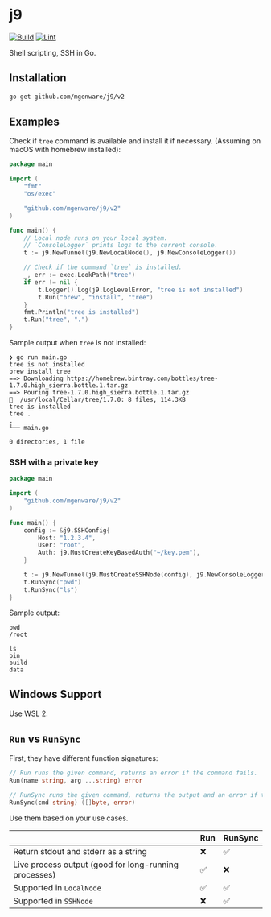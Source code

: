 # j9

[![Build](https://github.com/mgenware/j9/actions/workflows/build.yml/badge.svg)](https://github.com/mgenware/j9/actions/workflows/build.yml)
[![Lint](https://github.com/mgenware/j9/actions/workflows/lint.yml/badge.svg)](https://github.com/mgenware/j9/actions/workflows/lint.yml)

Shell scripting, SSH in Go.

## Installation

```sh
go get github.com/mgenware/j9/v2
```

## Examples

Check if `tree` command is available and install it if necessary. (Assuming on macOS with homebrew installed):

```go
package main

import (
	"fmt"
	"os/exec"

	"github.com/mgenware/j9/v2"
)

func main() {
	// Local node runs on your local system.
	// `ConsoleLogger` prints logs to the current console.
	t := j9.NewTunnel(j9.NewLocalNode(), j9.NewConsoleLogger())

	// Check if the command `tree` is installed.
	_, err := exec.LookPath("tree")
	if err != nil {
		t.Logger().Log(j9.LogLevelError, "tree is not installed")
		t.Run("brew", "install", "tree")
	}
	fmt.Println("tree is installed")
	t.Run("tree", ".")
}
```

Sample output when `tree` is not installed:

```
❯ go run main.go
tree is not installed
brew install tree
==> Downloading https://homebrew.bintray.com/bottles/tree-1.7.0.high_sierra.bottle.1.tar.gz
==> Pouring tree-1.7.0.high_sierra.bottle.1.tar.gz
🍺  /usr/local/Cellar/tree/1.7.0: 8 files, 114.3KB
tree is installed
tree .
.
└── main.go

0 directories, 1 file
```

### SSH with a private key

```go
package main

import (
	"github.com/mgenware/j9/v2"
)

func main() {
	config := &j9.SSHConfig{
		Host: "1.2.3.4",
		User: "root",
		Auth: j9.MustCreateKeyBasedAuth("~/key.pem"),
	}

	t := j9.NewTunnel(j9.MustCreateSSHNode(config), j9.NewConsoleLogger())
	t.RunSync("pwd")
	t.RunSync("ls")
}
```

Sample output:

```
pwd
/root

ls
bin
build
data
```

## Windows Support

Use WSL 2.

## `Run` vs `RunSync`

First, they have different function signatures:

```go
// Run runs the given command, returns an error if the command fails.
Run(name string, arg ...string) error

// RunSync runs the given command, returns the output and an error if the command fails.
RunSync(cmd string) ([]byte, error)
```

Use them based on your use cases.

|                                                       | Run | RunSync |
| ----------------------------------------------------- | --- | ------- |
| Return stdout and stderr as a string                  | ❌  | ✅      |
| Live process output (good for long-running processes) | ✅  | ❌      |
| Supported in `LocalNode`                              | ✅  | ✅      |
| Supported in `SSHNode`                                | ❌  | ✅      |
